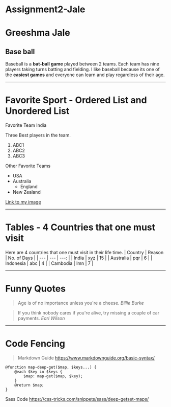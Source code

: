 # Assignment2-Jale
# Greeshma Jale
## Base ball
Baseball is a **bat-ball game** played between 2 teams. Each team has nine players taking turns batting and fielding. I like baseball because its one of the **easiest games** and everyone can learn and play regardless of their age.

---
# Favorite Sport - Ordered List and Unordered List
Favorite Team India

Three Best players in the team.
1. ABC1
2. ABC2
3. ABC3

Other Favorite Teams
* USA
* Australia
    * England
* New Zealand

[Link to my image](AboutMe.md)

---
# Tables - 4 Countries that one must visit 
Here are 4 countries that one must visit in their life time.
| Country | Reason | No. of Days |
| --- | --- | ---: |
| India | xyz | 15 |
| Australia | pqr | 6 |
| Indonesia | abc | 4 |
| Cambodia | lmn | 7 |

---
# Funny Quotes

> Age is of no importance unless you're a cheese. *Billie Burke*

> If you think nobody cares if you're alive, try missing a couple of car payments.
*Earl Wilson*

---
# Code Fencing
> Markdown Guide <https://www.markdownguide.org/basic-syntax/>

```
@function map-deep-get($map, $keys...) {
    @each $key in $keys {
        $map: map-get($map, $key);
    }
    @return $map;
}

```

Sass Code <https://css-tricks.com/snippets/sass/deep-getset-maps/>
